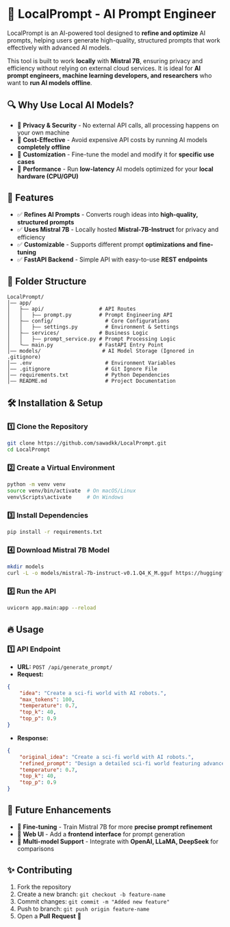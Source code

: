 # 🚀 LocalPrompt - AI Prompt Engineer

LocalPrompt is an AI-powered tool designed to **refine and optimize** AI prompts, helping users generate high-quality, structured prompts that work effectively with advanced AI models.  

This tool is built to work **locally** with **Mistral 7B**, ensuring privacy and efficiency without relying on external cloud services. It is ideal for **AI prompt engineers, machine learning developers, and researchers** who want to **run AI models offline**.

## 🔍 Why Use Local AI Models?
- 🔹 **Privacy & Security** - No external API calls, all processing happens on your own machine  
- 🔹 **Cost-Effective** - Avoid expensive API costs by running AI models **completely offline**  
- 🔹 **Customization** - Fine-tune the model and modify it for **specific use cases**  
- 🔹 **Performance** - Run **low-latency** AI models optimized for your **local hardware (CPU/GPU)**  

## 📌 Features
- ✅ **Refines AI Prompts** - Converts rough ideas into **high-quality, structured prompts**  
- ✅ **Uses Mistral 7B** - Locally hosted **Mistral-7B-Instruct** for privacy and efficiency  
- ✅ **Customizable** - Supports different prompt **optimizations and fine-tuning**  
- ✅ **FastAPI Backend** - Simple API with easy-to-use **REST endpoints**  

## 📂 Folder Structure
```
LocalPrompt/
│️—— app/
│   ├—— api/                  # API Routes
│   │   ├—— prompt.py         # Prompt Engineering API
│   ├—— config/                 # Core Configurations
│   │   ├—— settings.py         # Environment & Settings
│   ├—— services/             # Business Logic
│   │   ├—— prompt_service.py # Prompt Processing Logic
│   └—— main.py               # FastAPI Entry Point
│️—— models/                    # AI Model Storage (Ignored in .gitignore)
│️—— .env                        # Environment Variables
│️—— .gitignore                  # Git Ignore File
│️—— requirements.txt            # Python Dependencies
│️—— README.md                   # Project Documentation
```

## 🛠 Installation & Setup

### **1️⃣ Clone the Repository**
```bash
git clone https://github.com/sawadkk/LocalPrompt.git
cd LocalPrompt
```

### **2️⃣ Create a Virtual Environment**
```bash
python -m venv venv
source venv/bin/activate  # On macOS/Linux
venv\Scripts\activate     # On Windows
```

### **3️⃣ Install Dependencies**
```bash
pip install -r requirements.txt
```

### **4️⃣ Download Mistral 7B Model**
```bash
mkdir models
curl -L -o models/mistral-7b-instruct-v0.1.Q4_K_M.gguf https://huggingface.co/TheBloke/Mistral-7B-v0.1-GGUF/resolve/main/mistral-7b-v0.1.Q4_K_M.gguf?download=true
```

### **5️⃣ Run the API**
```bash
uvicorn app.main:app --reload
```

## 🔥 Usage
### **1️⃣ API Endpoint**
- **URL:** `POST /api/generate_prompt/`
- **Request:**
```json
{
    "idea": "Create a sci-fi world with AI robots.",
    "max_tokens": 100,
    "temperature": 0.7,
    "top_k": 40,
    "top_p": 0.9
}
```
- **Response:**
```json
{
    "original_idea": "Create a sci-fi world with AI robots.",
    "refined_prompt": "Design a detailed sci-fi world featuring advanced AI-driven civilizations...",
    "temperature": 0.7,
    "top_k": 40,
    "top_p": 0.9
}
```

## 📌 Future Enhancements
- 🔹 **Fine-tuning** - Train Mistral 7B for more **precise prompt refinement**  
- 🔹 **Web UI** - Add a **frontend interface** for prompt generation  
- 🔹 **Multi-model Support** - Integrate with **OpenAI, LLaMA, DeepSeek** for comparisons  

## ✨ Contributing
1. Fork the repository  
2. Create a new branch: `git checkout -b feature-name`  
3. Commit changes: `git commit -m "Added new feature"`  
4. Push to branch: `git push origin feature-name`  
5. Open a **Pull Request** 🎉  



